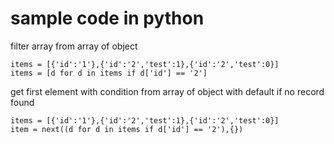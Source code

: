 # sample code in python
filter array from array of object
```
items = [{'id':'1'},{'id':'2','test':1},{'id':'2','test':0}]
items = [d for d in items if d['id'] == '2']
```

get first element with condition from array of object with default if no record found
```
items = [{'id':'1'},{'id':'2','test':1},{'id':'2','test':0}]
item = next((d for d in items if d['id'] == '2'),{})
```
